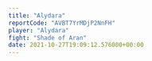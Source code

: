 ```yaml
---
title: "Alydara"
reportCode: "AVBT7YrMDjP2NnFH"
player: "Alydara"
fight: "Shade of Aran"
date: 2021-10-27T19:09:12.576000+00:00
---
```

